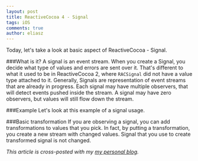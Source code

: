 ```yaml
---
layout: post
title: ReactiveCocoa 4 - Signal
tags: iOS
comments: true
author: eliasz
---
```


Today, let's take a look at basic aspect of ReactiveCocoa - Signal.

###What is it?
A signal is an event stream. When you create a Signal, you decide what type of values and errors are sent over it. That's different to what it used to be in ReactiveCocoa 2, where `RACSignal` did not have a value type attached to it. Generally, Signals are representation of event streams that are already in progress. Each signal may have multiple observers, that will detect events pushed inside the stream. A signal may have zero observers, but values will still flow down the stream.

###Example
Let's look at this example of a signal usage.

<script src="https://gist.github.com/Eluss/81de173bf0d6987656e9.js"></script>


###Basic transformation
If you are observing a signal, you can add transformations to values that you pick. In fact, by putting a transformation, you create a new stream with changed values. Signal that you use to create transformed signal is not changed.

<script src="https://gist.github.com/Eluss/e723290d5c47a5c047b5.js"></script>


*This article is cross-posted with my [my personal blog](http://eluss.github.io/).*